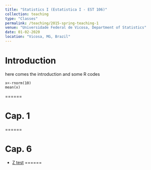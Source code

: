 ```yaml
---
title: "Statistics I (Estatistica I - EST 106)"
collection: teaching
type: "Classes"
permalink: /teaching/2015-spring-teaching-1
venue: "Universidade Federal de Vicosa, Department of Statistics"
date: 01-02-2020
location: "Vicosa, MG, Brazil"
---
```


# Introduction
here comes the introduction and some R codes

```{r eval=F, include=F}
x<-rnorm(10)
mean(x)
```
======

# Cap. 1
======

# Cap. 6
* [Z test](https://www.dropbox.com/s/bmmezhlm5ryk2g4/CAPITULO6.2%20-%20teste%20z.pdf?dl=0)
======
